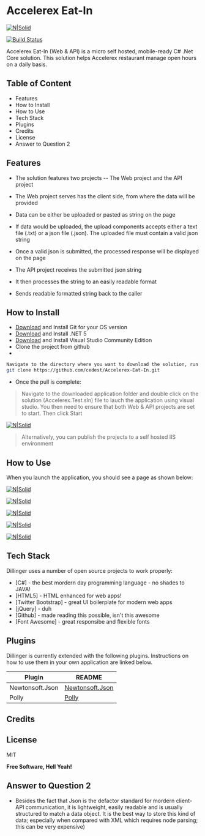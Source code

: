 # Accelerex Eat-In

[![N|Solid](https://github.com/cedest/Accelerex-Eat-In/blob/main/Accelerex.Web/wwwroot/images/NET_Core_Logo.svg.thumb70.png)](https://dotnet.microsoft.com/download/dotnet/5.0)

[![Build Status](https://travis-ci.com/cedest/Accelerex-Eat-In.svg?branch=main)](https://travis-ci.com/cedest/Accelerex-Eat-In)


Accelerex Eat-In (Web & API) is a micro self hosted, mobile-ready C# .Net Core solution. This solution helps Accelerex restaurant manage open hours on a daily basis.


## Table of Content
- Features
- How to Install
- How to Use
- Tech Stack
- Plugins
- Credits
- License
- Answer to Question 2



## Features
- The solution features two projects 
-- The Web project and the API project
- The Web project serves has the client side, from where the data will be provided
- Data can be either be uploaded or pasted as string on the page
- If data would be uploaded, the upload components accepts either a text file (.txt) or a json file (.json). The uploaded file must contain a valid json string
- Once a valid json is submitted, the processed response will be displayed on the page

- The API project receives the submitted json string
- It then processes the string to an easily readable format
- Sends readable formatted string back to the caller




## How to Install
- [Download](https://git-scm.com/downloads) and Install Git for your OS version
- [Download](https://dotnet.microsoft.com/download/dotnet/5.0) and Install .NET 5
- [Download](https://visualstudio.microsoft.com/thank-you-downloading-visual-studio/?sku=Community&rel=16) and Install Visual Studio Community Edition
- Clone the project from github
- 
```sh
Navigate to the directory where you want to download the solution, run the following line of code to download the solution from git
git clone https://github.com/cedest/Accelerex-Eat-In.git
```
- Once the pull is complete:
> Navigate to the downloaded application folder and double click on the solution (Accelerex.Test.sln) file to lauch the application using visual studio. 
> You then need to ensure that both Web & API projects are set to start. Then click Start

[![N|Solid](https://github.com/cedest/Accelerex-Eat-In/blob/main/Accelerex.Web/wwwroot/images/MulipleProj.PNG)](#)

> Alternatively, you can publish the projects to a self hosted IIS environment




## How to Use

When you launch the application, you should see a page as shown below:

[![N|Solid](https://github.com/cedest/Accelerex-Eat-In/blob/main/Accelerex.Web/Screenshots/Landing.PNG)](#)


[![N|Solid](https://github.com/cedest/Accelerex-Eat-In/blob/main/Accelerex.Web/Screenshots/Landing-File.PNG)](#)


[![N|Solid](https://github.com/cedest/Accelerex-Eat-In/blob/main/Accelerex.Web/Screenshots/Landing-Text.PNG)](#)


[![N|Solid](https://github.com/cedest/Accelerex-Eat-In/blob/main/Accelerex.Web/Screenshots/WithoutError.PNG)](#)


[![N|Solid](https://github.com/cedest/Accelerex-Eat-In/blob/main/Accelerex.Web/Screenshots/WithError.PNG)](#)




## Tech Stack

Dillinger uses a number of open source projects to work properly:

- [C#] - the best mordern day programming language - no shades to JAVA!
- [HTML5] - HTML enhanced for web apps!
- [Twitter Bootstrap] - great UI boilerplate for modern web apps
- [jQuery] - duh
- [Github] - made reading this possible, isn't this awesome
- [Font Awesome] - great responsibe and flexible fonts




## Plugins

Dillinger is currently extended with the following plugins.
Instructions on how to use them in your own application are linked below.

| Plugin | README |
| ------ | ------ |
| Newtonsoft.Json | [Newtonsoft.Json](https://github.com/JamesNK/Newtonsoft.Json/blob/master/README.md) |
| Polly | [Polly](https://github.com/App-vNext/Polly/blob/master/README.md) |

## Credits



## License

MIT

**Free Software, Hell Yeah!**

## Answer to Question 2
- Besides the fact that Json is the defactor standard for mordern client-API communication, it is lightweight, easily readable and is usually structured to match a data object. It is the best way to store this kind of data; especially when compared with XML which requires node parsing; this can be very expensive)
